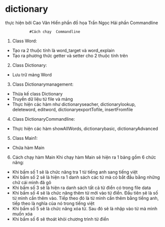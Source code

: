 # dictionary
thực hiện bởi Cao Văn Hiển phần đồ họa Trần Ngọc Hải phần Commandline

               #Cách chạy  Commandline 
1.	Class Word:
-	Tạo ra 2 thuộc tính là word_target và word_explain
-	Tạo ra phương thức getter và setter cho 2 thuộc tính trên
2.	Class Dictionary:
-	Lưu trữ mảng Word
3.	Class Dictionarymanagement:
-	Thừa kế class Dictionary
-	Truyền dữ liệu từ file và mảng
-	Thực hiện các hàm như dictionaryseacher, dictionarylookup, deleteword, editword, dictionaryexportTofile, insertFromfile
4.	Class DictionaryCommandline:
-	Thực hiện các hàm showAllWords, dictionarybasic, dictionaryAdvanced
5.	Class Main1:
-	Chứa hàm Main
6.	Cách chạy hàm Main
Khi chạy hàm Main sẽ hiện ra 1  bảng gồm 6 chức năng:
-	Khi bấm số 1 sẽ là chức năng tra 1 từ tiếng anh sang tiếng việt
-	Khi bấm số 2 sẽ là hiện ra 1 danh sách các từ mà có bắt đầu bằng những chữ cái mình đã gõ
-	Khi bấm số 3 sẽ là hiện ra danh sách tất cả từ điển có trong file data
-	Khi bấm số 4 sẽ là chức năng thêm từ mới vào từ điển. Đầu tiên sẽ là số từ mình cần thêm vào. Tiếp theo đó là từ mình cần thêm bằng tiếng anh, tiếp theo là nghĩa của nó trong tiếng việt
-	Khi bấm số 5 sẽ là chức năng xóa từ. Sau đó sẽ là nhập vào từ mà mình muốn xóa
-	Khi bấm số 6 sẽ thoát khỏi chương trình từ điển

 	






